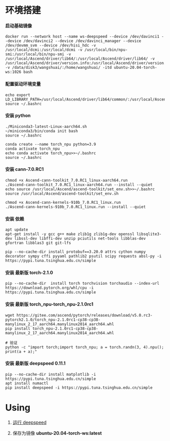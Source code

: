 # 环境搭建

#### 启动基础镜像

```shell
docker run --network host --name ws-deepspeed --device /dev/davinci1 --device /dev/davinci2 --device /dev/davinci_manager --device /dev/devmm_svm --device /dev/hisi_hdc -v /usr/local/dcmi:/usr/local/dcmi -v /usr/local/bin/npu-smi:/usr/local/bin/npu-smi -v /usr/local/Ascend/driver/lib64/:/usr/local/Ascend/driver/lib64/ -v /usr/local/Ascend/driver/version.info:/usr/local/Ascend/driver/version.info -v /data/disk3/wangshuai/:/home/wangshuai/ -itd ubuntu-20.04-torch-ws:1026 bash
```

#### 配置驱动环境变量
```shell
echo export LD_LIBRARY_PATH=/usr/local/Ascend/driver/lib64/common/:/usr/local/Ascend/driver/lib64/driver/:$LD_LIBRARY_PATH>>~/.bashrc
source ~/.bashrc
```

#### 安装 python
```shell
./Miniconda3-latest-Linux-aarch64.sh
~/miniconda3/bin/conda init bash
source ~/.bashrc

conda create --name torch_npu python=3.9
conda activate torch_npu
echo conda activate torch_npu>>~/.bashrc
source ~/.bashrc
```

#### 安装 cann-7.0.RC1

```shell
chmod +x Ascend-cann-toolkit_7.0.RC1_linux-aarch64.run
./Ascend-cann-toolkit_7.0.RC1_linux-aarch64.run --install --quiet
echo source /usr/local/Ascend/ascend-toolkit/set_env.sh>>~/.bashrc
source /usr/local/Ascend/ascend-toolkit/set_env.sh

chmod +x Ascend-cann-kernels-910b_7.0.RC1_linux.run
./Ascend-cann-kernels-910b_7.0.RC1_linux.run --install --quiet
```

#### 安装 依赖
```shell
apt update
apt-get install -y gcc g++ make zlib1g zlib1g-dev openssl libsqlite3-dev libssl-dev libffi-dev unzip pciutils net-tools libblas-dev gfortran libblas3 git git-lfs

pip --no-cache-dir install protobuf==3.20.0 attrs cython numpy decorator sympy cffi pyyaml pathlib2 psutil scipy requests absl-py -i https://pypi.tuna.tsinghua.edu.cn/simple
```

#### 安装 最新版 torch-2.1.0

```shell
pip --no-cache-dir  install torch torchvision torchaudio --index-url https://download.pytorch.org/whl/cpu -i https://pypi.tuna.tsinghua.edu.cn/simple
```

#### 安装 最新版 torch_npu-torch_npu-2.1.0rc1

```shell
wget https://gitee.com/ascend/pytorch/releases/download/v5.0.rc3-pytorch2.1.0/torch_npu-2.1.0rc1-cp38-cp38-manylinux_2_17_aarch64.manylinux2014_aarch64.whl
pip install torch_npu-2.1.0rc1-cp38-cp38-manylinux_2_17_aarch64.manylinux2014_aarch64.whl

# 验证
python -c "import torch;import torch_npu; a = torch.randn(3, 4).npu(); print(a + a);"
```

#### 安装 最新版 deepspeed 0.11.1

```shell
pip --no-cache-dir install matplotlib -i https://pypi.tuna.tsinghua.edu.cn/simple
apt install numactl
pip install deepspeed -i https://pypi.tuna.tsinghua.edu.cn/simple
```

# Using

1. [运行 deepspeed](https://github.com/wangshuai09/Notebook/blob/main/DeepSpeed/cifar运行.md)

2. 保存为镜像 **ubuntu-20.04-torch-ws:latest**
